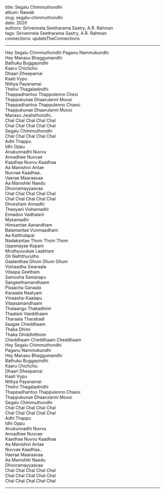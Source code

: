 title: Segalu Chimmuthondhi  
album: Nawab  
slug: segalu-chimmuthondhi  
date: 2020  
authors: Sirivennela Seetharama Sastry, A.R. Rahman  
tags: Sirivennela Seetharama Sastry, A.R. Rahman  
connections: updateTheConnections  

------------

Hey Segalu Chimmuthondhi Paganu Nammukundhi  
Hey Manasu Bhaggumandhi  
Bathuku Buggayindhi  
Kaaru Chichchu  
Dhaari Dheepamai  
Kaati Vypu  
Nithya Payanamai  
Thelivi Thagaladindhi  
Thappadhantoo Thappulenno Chesi  
Thappukunae Dhaarulanni Moosi  
Thappadhantoo Thappulenno Chaesi  
Thappukunae Dhaarulanni Moosi  
Manasu Jwalisthondhi..  
Chal Chal Chal Chal Chal  
Chal Chal Chal Chal Chal  
Segalu Chimmuthondhi  
Chal Chal Chal Chal Chal  
Adhi Thappu  
Idhi Oppu  
Anukunnadhi Nuvvu  
Annadhee Nuvvae  
Kaadhaa Nuvvu Kaadhaa  
Aa Manishivi Antae  
Nuvvae Kaadhaa..  
Vaerae Maaraavaa  
Aa Manishiki Naedu  
Dhooramayyaavaa  
Chal Chal Chal Chal Chal  
Chal Chal Chal Chal Chal  
Dhvesham Annadhi  
Theeyani Vishamadhi  
Ennadoo Vadhalani  
Mykamadhi  
Himsantae Aanandham  
Balamantae Vunmaadham  
Aa Katthulapai  
Nadakantae Thom Thom Thom  
Uppenayae Kopam  
Mruthyuvukae Laabham  
Oh Neththurutho  
Gaalanthaa Ghum Ghum Ghum  
Vishaadha Swaraala  
Vilaapa Geetham  
Samooha Samarapu  
Sangeethamandhaam  
Pisaacha Ganaala  
Karaaala Naatyam  
Vinaasha-Kaalapu  
Vilaasamandhaam  
Thalaangu Thakadhimi  
Thaalam Vaeddhaam  
Tharaala Tharabadi  
Ilaagae Cheddhaam  
Thaka Dhimi  
Thaka Dhiddhitthom  
Cheddhaam Cheddhaam Cheddhaam  
Hey Segalu Chimmuthondhi  
Paganu Nammukundhi  
Hey Manasu Bhaggumandhi  
Bathuku Buggayindhi  
Kaaru Chichchu  
Dhaari Dheepamai  
Kaati Vypu  
Nithya Payanamai  
Thelivi Thagaladindhi  
Thappadhantoo Thappulenno Chaesi  
Thappukunae Dhaarulanni Moosi  
Segalu Chimmuthondhi  
Chal Chal Chal Chal Chal  
Chal Chal Chal Chal Chal  
Adhi Thappu  
Idhi Oppu  
Anukunnadhi Nuvvu  
Annadhee Nuvvae  
Kaadhaa Nuvvu Kaadhaa  
Aa Manishivi Antae  
Nuvvae Kaadhaa..  
Vaerae Maaraavaa  
Aa Manishiki Naedu  
Dhooramayyaavaa  
Chal Chal Chal Chal Chal  
Chal Chal Chal Chal Chal  
Chal Chal Chal Chal Chal  


------------

